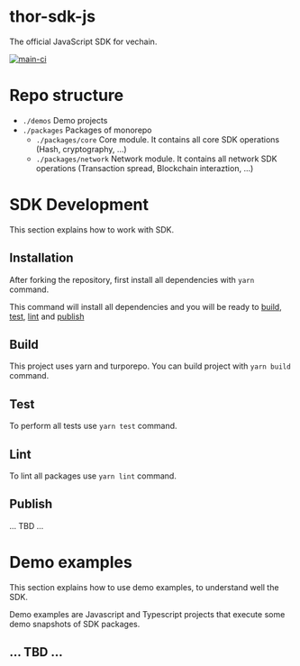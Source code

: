 # thor-sdk-js
The official JavaScript SDK for vechain.

[![main-ci](https://github.com/vechainfoundation/thor-sdk-js/actions/workflows/on-main.yml/badge.svg)](https://github.com/vechainfoundation/thor-sdk-js/actions/workflows/on-main.yml)

# Repo structure
* `./demos` Demo projects
* `./packages` Packages of monorepo
   * `./packages/core` Core module. It contains all core SDK operations (Hash, cryptography, ...)
   * `./packages/network` Network module. It contains all network SDK operations (Transaction spread, Blockchain interaztion, ...)  

# SDK Development
This section explains how to work with SDK.

## Installation
After forking the repository, first install all dependencies with `yarn` command.

This command will install all dependencies and you will be ready to [build](#build), [test](#test), [lint](#lint) and [publish](#publish)

## Build
This project uses yarn and turporepo. You can build project with `yarn build` command.

## Test
To perform all tests use `yarn test` command.

## Lint
To lint all packages use `yarn lint` command.

## Publish
... TBD ...

# Demo examples
This section explains how to use demo examples, to understand well the SDK.

Demo examples are Javascript and Typescript projects that execute some demo snapshots of SDK packages.

## ... TBD ...